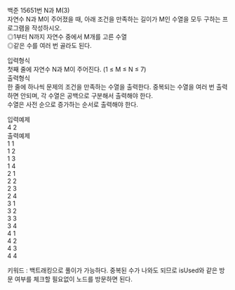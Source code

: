 백준 15651번 N과 M(3)  
자연수 N과 M이 주어졌을 때, 아래 조건을 만족하는 길이가 M인 수열을 모두 구하는 프로그램을 작성하시오.  
◎1부터 N까지 자연수 중에서 M개를 고른 수열    
◎같은 수를 여러 번 골라도 된다.  

입력형식  
첫째 줄에 자연수 N과 M이 주어진다. (1 ≤ M ≤ N ≤ 7)  
출력형식  
한 줄에 하나씩 문제의 조건을 만족하는 수열을 출력한다. 중복되는 수열을 여러 번 출력하면 안되며, 각 수열은 공백으로 구분해서 출력해야 한다.  
수열은 사전 순으로 증가하는 순서로 출력해야 한다.  

입력예제  
4 2  
출력예제  
1 1  
1 2  
1 3  
1 4  
2 1  
2 2  
2 3  
2 4  
3 1  
3 2  
3 3  
3 4  
4 1  
4 2  
4 3  
4 4  

키워드 : 백트래킹으로 풀이가 가능하다. 중복된 수가 나와도 되므로 isUsed와 같은 방문 여부를 체크할 필요없이 노드를 방문하면 된다.  